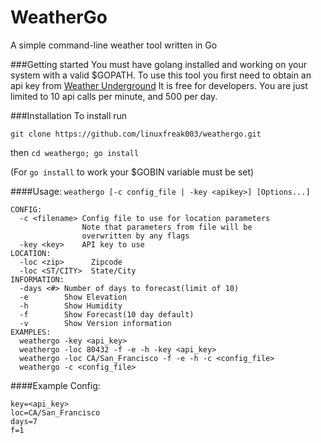 # WeatherGo
A simple command-line weather tool written in Go

###Getting started
You must have golang installed and working on your system with a valid
$GOPATH.
To use this tool you first need to obtain an api key from
[Weather Underground](https://www.wunderground.com/weather/api)
It is free for developers. You are just limited to 10 api calls per minute,
and 500 per day.

###Installation
To install run

`git clone https://github.com/linuxfreak003/weathergo.git`

then `cd weathergo; go install`

(For `go install` to work your $GOBIN variable must be set)

####Usage: `weathergo [-c config_file | -key <apikey>] [Options...]`

```
CONFIG:
  -c <filename> Config file to use for location parameters
                Note that parameters from file will be
                overwritten by any flags
  -key <key>    API key to use
LOCATION:
  -loc <zip>      Zipcode
  -loc <ST/CITY>  State/City
INFORMATION:
  -days <#> Number of days to forecast(limit of 10)
  -e        Show Elevation
  -h        Show Humidity
  -f        Show Forecast(10 day default)
  -v        Show Version information
EXAMPLES:
  weathergo -key <api_key>
  weathergo -loc 80432 -f -e -h -key <api_key>
  weathergo -loc CA/San_Francisco -f -e -h -c <config_file>
  weathergo -c <config_file>
```

####Example Config:
```
key=<api_key>
loc=CA/San_Francisco
days=7
f=1
```
